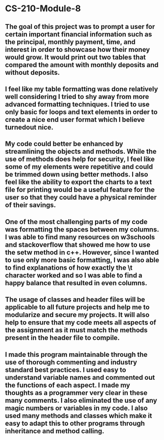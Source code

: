 # CS-210-Module-8

The goal of this project was to prompt a user for certain important financial information such as the principal, monthly payment, time, and interest in order to showcase how their money would grow. It would print out two tables that compared the amount with monthly deposits and without deposits.
----
I feel like my table formatting was done relatively well considering I tried to shy away from more advanced formatting techniques. I tried to use only basic for loops and text elements in order to create a nice end user format which I believe turnedout nice.
----
My code could better be enhanced by streamlining the objects and methods. While the use of methods does help for security, I feel like some of my elements were repetitive and could be trimmed down using better methods. I also feel like the ability to export the charts to a text file for printing would be a useful feature for the user so that they could have a physical reminder of their savings.
----
One of the most challenging parts of my code was formatting the spaces between my columns. I was able to find many resources on w3schools and stackoverflow that showed me how to use the setw method in c++. However, since I wanted to use only more basic formatting, I was also able to find explanations of how exactly the \t character worked and so I was able to find a happy balance that resulted in even columns.
----
The usage of classes and header files will be applicable to all future projects and help me to modularize and secure my projects. It will also help to ensure that my code meets all aspects of the assignment as it must match the methods present in the header file to compile.
----
I made this program maintainable through the use of thorough commenting and industry standard best practices. I used easy to understand variable names and commented out the functions of each aspect. I made my thoughts as a programmer very clear in these many comments. I also eliminated the use of any magic numbers or variables in my code. I also used many methods and classes which make it easy to adapt this to other programs through inheritance and method calling.
----
